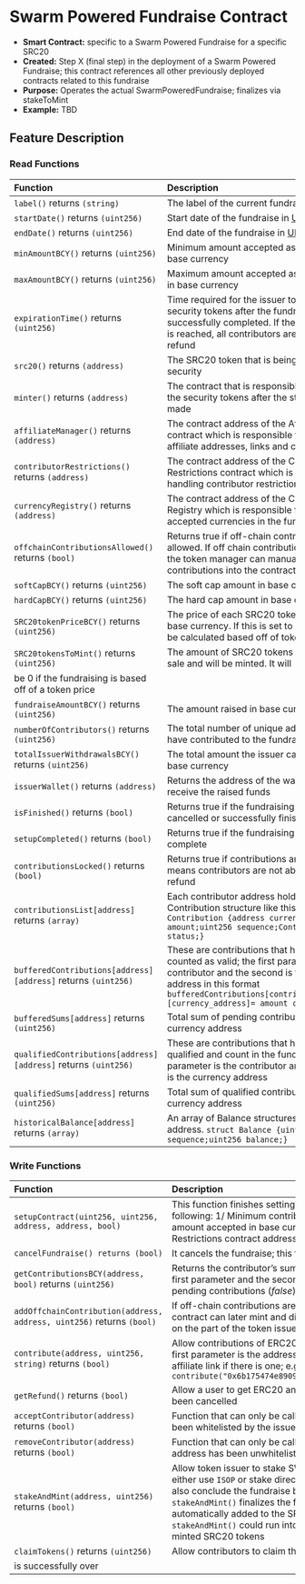 # Swarm Powered Fundraise Contract

* **Smart Contract:** specific to a Swarm Powered Fundraise for a specific SRC20
* **Created:**  Step X \(final step\) in the deployment of a Swarm Powered Fundraise; this contract references all other previously deployed contracts related to this fundraise 
* **Purpose:** Operates the actual SwarmPoweredFundraise; finalizes via stakeToMint
* **Example:**  TBD

## Feature Description

### Read Functions

| Function | Description |
| :--- | :--- |
| `label()` returns `(string)` | The label of the current fundraise |
| `startDate()` returns `(uint256)` | Start date of the fundraise in <a href="https://www.unixtimestamp.com/index.php">UNIX time |
| `endDate()` returns `(uint256)` | End date of the fundraise in <a href="https://www.unixtimestamp.com/index.php">UNIX time |
| `minAmountBCY()` returns `(uint256)` | Minimum amount accepted as contribution in base currency |
| `maxAmountBCY()` returns `(uint256)` | Maximum amount accepted as contribution in base currency |
| `expirationTime()` returns `(uint256)` | Time required for the issuer to stake and mint security tokens after the fundraise has been successfully completed. If the expiration time is reached, all contributors are able to get a refund |
| `src20()` returns `(address)` | The SRC20 token that is being offered as a security |
| `minter()` returns `(address)` | The contract that is responsible for minting the security tokens after the stake has been made |
| `affiliateManager()` returns `(address)` | The contract address of the Affiliate Manager contract which is responsible for managing affiliate addresses, links and commissions |
| `contributorRestrictions()` returns `(address)` | The contract address of the Contributor Restrictions contract which is responsible for handling contributor restrictions |
| `currencyRegistry()` returns `(address)` | The contract address of the Currency Registry which is responsible for managing accepted currencies in the fundraise |
| `offchainContributionsAllowed()` returns `(bool)` | Returns true if off-chain contributions are allowed. If off chain contributions are allowed the token manager can manually input contributions into the contract |
| `softCapBCY()` returns `(uint256)` | The soft cap amount in base currency |
| `hardCapBCY()` returns `(uint256)` | The hard cap amount in base currency |
| `SRC20tokenPriceBCY()` returns `(uint256)` | The price of each SRC20 token being sold in base currency. If this is set to 0 the value will be calculated based off of tokens to mint |
| `SRC20tokensToMint()` returns `(uint256)` | The amount of SRC20 tokens that are for sale and will be minted. It will
        be 0 if the fundraising is based off of a token price |
| `fundraiseAmountBCY()` returns `(uint256)` | The amount raised in base currency |
| `numberOfContributors()` returns `(uint256)` | The total number of unique addresses that have contributed to the fundraise |
| `totalIssuerWithdrawalsBCY()` returns `(uint256)` | The total amount the issuer can withdraw in base currency |
| `issuerWallet()` returns `(address)` | Returns the address of the wallet which will receive the raised funds |
| `isFinished()` returns `(bool)` | Returns true if the fundraising has been cancelled or successfully finished< |
| `setupCompleted()` returns `(bool)` | Returns true if the fundraising set up is complete |
| `contributionsLocked()` returns `(bool)` | Returns true if contributions are locked. This means contributors are not able to obtain a refund |
| `contributionsList[address]` returns `(array)` | Each contributor address holds an array of a Contribution structure like this `struct Contribution {address currency;uint256 amount;uint256 sequence;ContributionStatus status;}` |
| `bufferedContributions[address][address]` returns `(uint256)` | These are contributions that have yet to be counted as valid; the first parameter is the contributor and the second is the currency address in this format `bufferedContributions[contributor_address][currency_address]= amount contributed` |
| `bufferedSums[address]` returns `(uint256)` | Total sum of pending contributions per currency address |
| `qualifiedContributions[address][address]` returns `(uint256)` | These are contributions that have been qualified and count in the fundraise. The first parameter is the contributor and the second is the currency address |
| `qualifiedSums[address]` returns `(uint256)` | Total sum of qualified contributions per currency address |
| `historicalBalance[address]` returns `(array)` | An array of Balance structures per currency address. `struct Balance {uint256 sequence;uint256 balance;}` |


### Write Functions

| Function | Description |
| :--- | :--- |
| `setupContract(uint256, uint256, address, address, bool)` | This function finishes setting up the contract once it has been deployed. The parameters are the following: 1/ Minimum contribution amount accepted in base currency; 2/ Maximum contribution amount accepted in base currency; 3/ Affiliate Manager contract address; 4/ Contributor Restrictions contract address; 5/ A boolean that sets if the contributions are locked |
| `cancelFundraise() returns (bool)` | It cancels the fundraise; this function can only be called by the contract owner (token issuer) |
| `getContributionsBCY(address, bool)` returns `(uint256)` | Returns the contributor&#x2019;s sum of contributions in base currency; the contributor&#x2019;s address is the first parameter and the second parameter is a boolean for qualified contributions (<em>true</em>) or pending contributions (<em>false</em>) |
| `addOffchainContribution(address, address, uint256)` returns `(bool)` | If off-chain contributions are allowed the token issuer can add contributions manually so the contract can later mint and distribute tokens for manual contributions; this feature requires trust on the part of the token issuer |
| `contribute(address, uint256, string)` returns `(bool)` | Allow contributions of ERC20 tokens that are registered in the `Currency Registry` contract. The first parameter is the address of the ERC20, the second is the amount in Wei and the third is the affiliate link if there is one; e.g. to contribute 100 DAI with affiliate link name affiliate use `contribute("0x6b175474e89094c44da98b954eedeac495271d0f",100000000000000000000,"affiliate")` |
| `getRefund()` returns `(bool)` | Allow a user to get ERC20 and ETH refunds if the fundraise has passed expiration time or has been cancelled |
| `acceptContributor(address)` returns `(bool)` | Function that can only be called by the Contributor Restriction smart contract after a user has been whitelisted by the issuer |
| `removeContributor(address)` returns `(bool)` | Function that can only be called by the Contributor Restriction smart contract after a user's address has been unwhitelisted by the token issuer |
| `stakeAndMint(address, uint256)` returns `(bool)` | Allow token issuer to stake SWM tokens in order to mint SRC20 tokens. The token issuer can either use `ISOP` or stake directly if they have the required SWM. The `stakeAndMint()` function will also conclude the fundraise by internally calling the function `finishFundraise()`. When `stakeAndMint()` finalizes the fundraise, that the people whitelisted for a fundraise are automatically added to the SRC20 Transfer Rules via `bulkWhitelistAccount()`. Otherwise `stakeAndMint()` could run into problems because the holders are not able to hold the newly minted SRC20 tokens |
| `claimTokens()` returns `(uint256)` | Allow contributors to claim their portion of SRC20 tokens after the fundraising
        is successfully over |